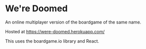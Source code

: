 # We're Doomed

An online multiplayer version of the boardgame of the same name.

Hosted at https://were-doomed.herokuapp.com/

This uses the boardgame.io library and React.
